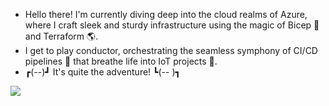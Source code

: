 - Hello there! I'm currently diving deep into the cloud realms of Azure, where I craft sleek and sturdy infrastructure using the magic of Bicep 💪 and Terraform 🌎.
- I get to play conductor, orchestrating the seamless symphony of CI/CD pipelines 🎼 that breathe life into IoT projects 🔧.
- ┏(--)┛ It's quite the adventure! ┗(-- )┓

<img src="https://github-readme-stats.vercel.app/api/top-langs/?username=delarooster"/>
